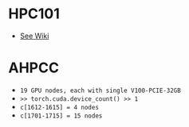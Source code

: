 # HPC101
- [See Wiki](https://github.com/mahayat/HPC101/wiki/HPC101-::-AHPCC)

# AHPCC
- `19 GPU nodes, each with single V100-PCIE-32GB` 
- `>> torch.cuda.device_count() >> 1`
- `c[1612-1615] = 4 nodes`
- `c[1701-1715] = 15 nodes`
